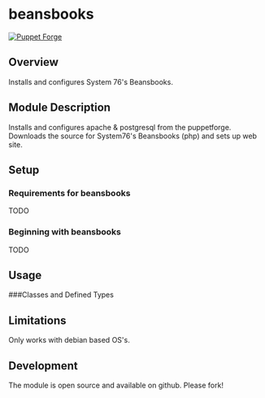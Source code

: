 # beansbooks

[![Puppet Forge](http://img.shields.io/puppetforge/v/spethm/beansbooks.svg)](https://forge.puppetlabs.com/spethm/beansbooks)

## Overview

Installs and configures System 76's Beansbooks.

## Module Description

Installs and configures apache & postgresql from the puppetforge.
Downloads the source for System76's Beansbooks (php) and sets up web site.

## Setup

### Requirements for beansbooks

TODO


### Beginning with beansbooks

TODO

## Usage

###Classes and Defined Types

## Limitations

Only works with debian based OS's.

## Development

The module is open source and available on github.  Please fork!